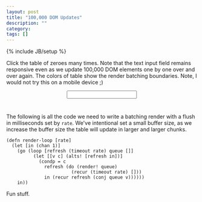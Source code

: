 ```yaml
---
layout: post
title: "100,000 DOM Updates"
description: ""
category: 
tags: []
---
```

{% include JB/setup %}

<style>
table {
    margin-left: 45px;
    font-family: courier;
    font-size: 8px;
    font-weight: bold;
    line-height: 1em !important;
}
.group0 {
    color: #000
}
.group1 {
    color: #f00
}
.group2 {
    color: #0f0
}
.group3 {
    color: #00f
}
.group4 {
    color: #ff0
}
.group5 {
    color: #0ff
}
</style>

Click the table of zeroes many times. Note that the text input field
remains responsive even as we update 100,000 DOM elements one by one
over and over again. The colors of table show the render batching
boundaries. Note, I would not try this on a mobile device ;)

<div style="text-align: center; margin-bottom: 25px;">
    <input />
</div>
<table id="big-table" cellpadding="0" cellspacing="0"></table>
<script type="text/javascript" src="/assets/js/csp3.js"></script>

The following is all the code we need to write a batching render with
a flush in milliseconds set by `rate`. We've intentional set a small
buffer size, as we increase the buffer size the table will update in
larger and larger chunks.

```
(defn render-loop [rate]
  (let [in (chan 1)]
    (go (loop [refresh (timeout rate) queue []]
          (let [[v c] (alts! [refresh in])]
            (condp = c
              refresh (do (render! queue)
                        (recur (timeout rate) []))
              in (recur refresh (conj queue v))))))
    in))
```

Fun stuff.

